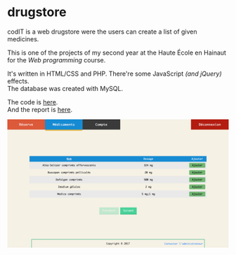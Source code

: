 # drugstore

codIT is a web drugstore were the users can create a list of given medicines.

This is one of the projects of my second year at the Haute École en Hainaut for the _Web programming_ course.

It's written in HTML/CSS and PHP. There're some JavaScript _(and jQuery)_ effects.  
The database was created with MySQL.  

The code is [here](site).  
And the report is [here](https://github.com/Harchytekt/Rapports/blob/master/2015-2018%20(HeH)/2016-2017/PHP/Rapport.pdf).

![Medicines list](Preview.png "Medicines list")
